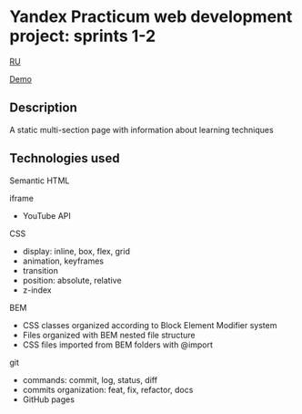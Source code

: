 # Yandex Practicum web development project: sprints 1-2
[RU](./README-RU.md)

[Demo](https://bliss-code.github.io/how-to-learn/)

## Description

A static multi-section page with information about learning techniques

## Technologies used

Semantic HTML

iframe
- YouTube API

CSS
- display: inline, box, flex, grid
- animation, keyframes
- transition
- position: absolute, relative
- z-index

BEM
- CSS classes organized according to Block Element Modifier system
- Files organized with BEM nested file structure
- CSS files imported from BEM folders with @import

git
- commands: commit, log, status, diff
- commits organization: feat, fix, refactor, docs
- GitHub pages
